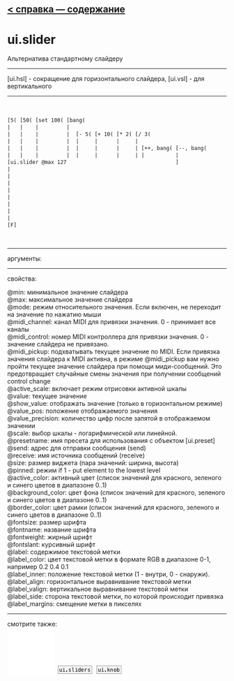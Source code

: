 [< справка — содержание](ceammc_lib.html)
---

# ui.slider


Альтернатива стандартному слайдеру

---

[ui.hsl] - сокращение для горизонтального слайдера, [ui.vsl] - для вертикального
<br>


---


```


[5( [50( [set 100( [bang(
|   |    |         |
|   |    |         |  [- 5( [+ 10( [* 2( [/ 3(
|   |    |         |  |     |      |     |
|   |    |         |  |     |      |     | [++, bang( [--, bang(
|   |    |         |  |     |      |     | |          |
[ui.slider @max 127                                   ]
|
|
|
|
|
|
|
|
[F]

            
```

---
аргументы:


---
свойства:

@min: минимальное значение слайдера<br>
@max: максимальное значение слайдера<br>
@mode: режим относительного значения. Если включен, не переходит на значение по нажатию мыши<br>
@midi_channel: канал
            MIDI для привязки значения. 0 - принимает все каналы<br>
@midi_control: 
            номер MIDI контроллера для привязки значения. 0 - значение слайдера не привязано.<br>
@midi_pickup: подхватывать текущее значение по MIDI.
            Если привязка значения слайдера к MIDI активна, в режиме @midi_pickup вам нужно пройти текущее значение слайдера при помощи миди-сообщений. Это предотвращает случайные смены значения при получении сообщений control change<br>
@active_scale: включает режим отрисовки активной шкалы<br>
@value: текущее значение<br>
@show_value: отображать значение (только в горизонтальном режиме)<br>
@value_pos: 
            положение отображаемого значения<br>
@value_precision: 
            количество цифр после запятой в отображаемом значении<br>
@scale: выбор шкалы - логарифмической или линейной.<br>
@presetname: имя пресета для использования с объектом [ui.preset]<br>
@send: адрес для отправки сообщения (send)<br>
@receive: имя источника сообщений (receive)<br>
@size: размер виджета (пара значений: ширина, высота)<br>
@pinned: режим  if 1 - put element
            to the lowest level<br>
@active_color: активный цвет (список значений для красного, зеленого и синего цветов в диапазоне 0..1)<br>
@background_color: цвет фона (список значений для красного, зеленого и синего цветов в диапазоне 0..1)<br>
@border_color: цвет рамки (список значений для красного, зеленого и синего цветов в диапазоне 0..1)<br>
@fontsize: 
            размер шрифта<br>
@fontname: название шрифта<br>
@fontweight: жирный шрифт<br>
@fontslant: курсивный шрифт<br>
@label: содержимое текстовой метки<br>
@label_color: цвет текстовой метки в формате RGB в диапазоне 0-1, например 0.2 0.4 0.1<br>
@label_inner: положение текстовой метки (1 -
            внутри, 0 - снаружи).<br>
@label_align: 
            горизонтальное выравнивание текстовой метки<br>
@label_valign: 
            вертикальное выравнивание текстовой метки<br>
@label_side: 
            сторона текстовой метки, по которой происходит привязка<br>
@label_margins: смещение метки в пикселях<br>

---
смотрите также:<br>
[![ui.slider2d](img/object_ui.slider2d.png)](ui.slider2d.html)
[![ui.sliders](img/object_ui.sliders.png)](ui.sliders.html)
[![ui.knob](img/object_ui.knob.png)](ui.knob.html)
